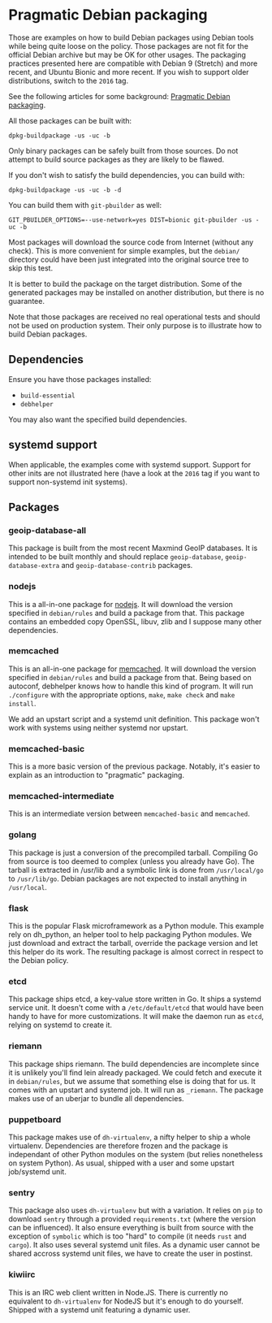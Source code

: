 # Pragmatic Debian packaging

Those are examples on how to build Debian packages using Debian tools
while being quite loose on the policy. Those packages are not fit for
the official Debian archive but may be OK for other usages. The
packaging practices presented here are compatible with Debian 9
(Stretch) and more recent, and Ubuntu Bionic and more recent. If you
wish to support older distributions, switch to the `2016` tag.

See the following articles for some background:
[Pragmatic Debian packaging](http://vincent.bernat.im/en/blog/2019-pragmatic-debian-packaging.html).

All those packages can be built with:

    dpkg-buildpackage -us -uc -b

Only binary packages can be safely built from those sources. Do not
attempt to build source packages as they are likely to be flawed.

If you don't wish to satisfy the build dependencies, you can build with:

    dpkg-buildpackage -us -uc -b -d

You can build them with `git-pbuilder` as well:

    GIT_PBUILDER_OPTIONS=--use-network=yes DIST=bionic git-pbuilder -us -uc -b

Most packages will download the source code from Internet (without any
check). This is more convenient for simple examples, but the `debian/`
directory could have been just integrated into the original source
tree to skip this test.

It is better to build the package on the target distribution. Some of
the generated packages may be installed on another distribution, but
there is no guarantee.

Note that those packages are received no real operational tests and
should not be used on production system. Their only purpose is to
illustrate how to build Debian packages.

## Dependencies

Ensure you have those packages installed:

 - `build-essential`
 - `debhelper`

You may also want the specified build dependencies.

## systemd support

When applicable, the examples come with systemd support. Support for
other inits are not illustrated here (have a look at the `2016` tag if
you want to support non-systemd init systems).

## Packages

### geoip-database-all

This package is built from the most recent Maxmind GeoIP databases. It
is intended to be built monthly and should replace `geoip-database`,
`geoip-database-extra` and `geoip-database-contrib` packages.

### nodejs

This is a all-in-one package for [nodejs](https://nodejs.org/en/). It
will download the version specified in `debian/rules` and build a
package from that. This package contains an embedded copy OpenSSL,
libuv, zlib and I suppose many other dependencies.

### memcached

This is an all-in-one package for
[memcached](http://www.memcached.org/). It will download the version
specified in `debian/rules` and build a package from that. Being
based on autoconf, debhelper knows how to handle this kind of
program. It will run `./configure` with the appropriate options,
`make`, `make check` and `make install`.

We add an upstart script and a systemd unit definition. This package
won't work with systems using neither systemd nor upstart.

### memcached-basic

This is a more basic version of the previous package. Notably, it's
easier to explain as an introduction to "pragmatic" packaging.

### memcached-intermediate

This is an intermediate version between `memcached-basic` and
`memcached`.

### golang

This package is just a conversion of the precompiled
tarball. Compiling Go from source is too deemed to complex (unless you
already have Go). The tarball is extracted in /usr/lib and a symbolic
link is done from `/usr/local/go` to `/usr/lib/go`. Debian packages are
not expected to install anything in `/usr/local`.

### flask

This is the popular Flask microframework as a Python module. This
example rely on dh_python, an helper tool to help packaging Python
modules. We just download and extract the tarball, override the
package version and let this helper do its work. The resulting package
is almost correct in respect to the Debian policy.

### etcd

This package ships etcd, a key-value store written in Go. It ships a
systemd service unit. It doesn't come with a `/etc/default/etcd` that
would have been handy to have for more customizations. It will make
the daemon run as `etcd`, relying on systemd to create it.

### riemann

This package ships riemann. The build dependencies are incomplete
since it is unlikely you'll find lein already packaged. We could fetch
and execute it in `debian/rules`, but we assume that something else is
doing that for us. It comes with an upstart and systemd job. It will
run as `_riemann`. The package makes use of an uberjar to bundle all
dependencies.

### puppetboard

This package makes use of `dh-virtualenv`, a nifty helper to ship a
whole virtualenv. Dependencies are therefore frozen and the package is
independant of other Python modules on the system (but relies
nonetheless on system Python). As usual, shipped with a user and some
upstart job/systemd unit.

### sentry

This package also uses `dh-virtualenv` but with a variation. It relies
on `pip` to download `sentry` through a provided `requirements.txt`
(where the version can be influenced). It also ensure everything is
built from source with the exception of `symbolic` which is too "hard"
to compile (it needs `rust` and `cargo`). It also uses several systemd
unit files. As a dynamic user cannot be shared accross systemd unit
files, we have to create the user in postinst.

### kiwiirc

This is an IRC web client written in Node.JS. There is currently no
equivalent to `dh-virtualenv` for NodeJS but it's enough to do
yourself. Shipped with a systemd unit featuring a dynamic user.
